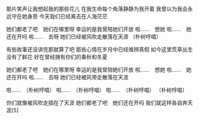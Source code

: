 那片笑声让我想起我的那些花儿
在我生命每个角落静静为我开着
我曾以为我会永远守在她身旁
今天我们已经离去在人海茫茫

她们都老了吧　她们在哪里呀
幸运的是我曾陪她们开放
啦……　想她
啦……　她还在开吗
啦……　去呀
她们已经被风吹走散落在天涯
（朴树哼唱）

有些故事还没讲完那就算了吧
那些心情在岁月中已经难辨真假
如今这里荒草丛生没有了鲜花
好在曾经拥有你们的春秋和冬夏

她们都老了吧　她们在哪里呀
幸运的是我曾陪她们开放
啦……　想她
啦……　她还在开吗
啦……　去呀
她们已经被风带走散落在天涯

啦……　（朴树哼唱）
啦……　（朴树哼唱）
啦……　（朴树哼唱）
（朴树哼唱）

你们就像被风吹走插在了天涯
她们都老了吧　她们还在开吗
我们就这样各自奔天涯[5] 
